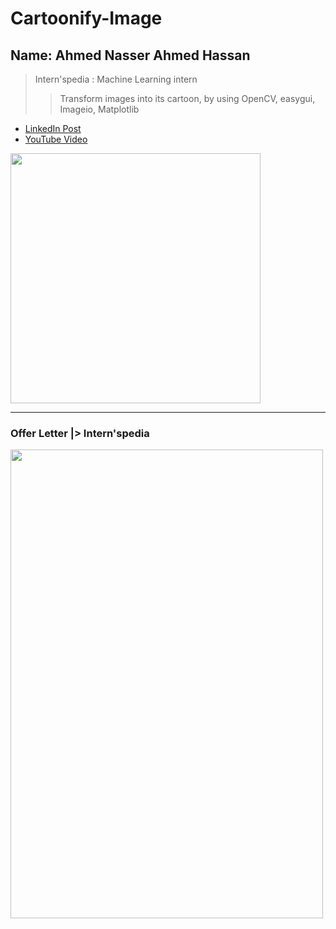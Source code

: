# Cartoonify-Image

## Name: Ahmed Nasser Ahmed Hassan

> Intern'spedia : Machine Learning intern
>> Transform images into its cartoon, by using OpenCV, easygui, Imageio, Matplotlib

- <a href="#">LinkedIn Post</a>
- <a href="#">YouTube Video</a>

<img src="https://user-images.githubusercontent.com/60184582/186198511-d788e08c-03cc-411a-9958-e314716cd335.png" width="400" height="400"/>

--------------------------------------------------

### Offer Letter |> Intern'spedia
<a href="https://drive.google.com/file/d/14JPbsO1XyqjmVwLfab315q4z6yOr8WIV/view?usp=sharing"><img src="https://user-images.githubusercontent.com/60184582/186191187-f37e5678-9148-42f1-958d-1b5f28c58326.png" width="500" height="750"/></a>
